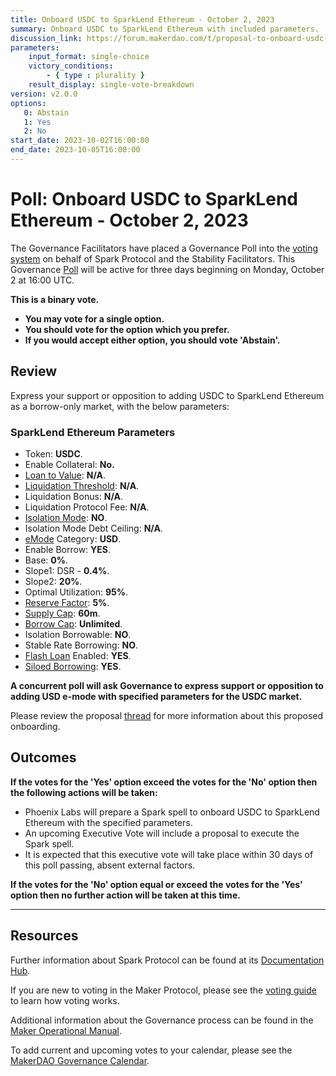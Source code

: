 ```yaml
---
title: Onboard USDC to SparkLend Ethereum - October 2, 2023
summary: Onboard USDC to SparkLend Ethereum with included parameters.
discussion_link: https://forum.makerdao.com/t/proposal-to-onboard-usdc-and-usdt-to-sparklend-ethereum/22227
parameters:
    input_format: single-choice
    victory_conditions:
        - { type : plurality }
    result_display: single-vote-breakdown
version: v2.0.0
options:
   0: Abstain
   1: Yes
   2: No
start_date: 2023-10-02T16:00:00
end_date: 2023-10-05T16:00:00
---
```

# Poll: Onboard USDC to SparkLend Ethereum - October 2, 2023

The Governance Facilitators have placed a Governance Poll into the [voting system](https://vote.makerdao.com/polling) on behalf of Spark Protocol and the Stability Facilitators. This Governance [Poll](https://manual.makerdao.com/governance/governance-cycle/weekly-governance-cycle#weekly-governance-cycle-definitions-mip16c1) will be active for three days beginning on Monday, October 2 at 16:00 UTC.

**This is a binary vote.**

- **You may vote for a single option.**
- **You should vote for the option which you prefer.**
- **If you would accept either option, you should vote 'Abstain'.**

## Review

Express your support or opposition to adding USDC to SparkLend Ethereum as a borrow-only market, with the below parameters:

### SparkLend Ethereum Parameters

* Token: **USDC**.
* Enable Collateral: **No.**
* [Loan to Value](https://docs.aave.com/risk/asset-risk/risk-parameters#loan-to-value): **N/A**.
* [Liquidation Threshold](https://docs.aave.com/risk/asset-risk/risk-parameters#liquidation-threshold): **N/A**.
* Liquidation Bonus: **N/A**.
* Liquidation Protocol Fee: **N/A**.
* [Isolation Mode](https://docs.sparkprotocol.io/developers/features/isolation-mode): **NO**.
* Isolation Mode Debt Ceiling: **N/A**.
* [eMode](https://docs.sparkprotocol.io/developers/features/efficiency-mode-emode) Category: **USD**.
* Enable Borrow: **YES**.
* Base: **0%**.
* Slope1: DSR - **0.4%**.
* Slope2: **20%**.
* Optimal Utilization: **95%**.
* [Reserve Factor](https://docs.aave.com/risk/asset-risk/risk-parameters#reserve-factor): **5%**.
* [Supply Cap](https://docs.sparkprotocol.io/developers/features/supply-borrow-caps#supply-caps): **60m**.
* [Borrow Cap](https://docs.sparkprotocol.io/developers/features/supply-borrow-caps#borrow-caps): **Unlimited**.
* Isolation Borrowable: **NO**.
* Stable Rate Borrowing: **NO**.
* [Flash Loan](https://docs.sparkprotocol.io/developers/guides/flash-loans) Enabled: **YES**.
* [Siloed Borrowing](https://docs.sparkprotocol.io/developers/sparklend/features/siloed-borrowing): **YES**.

**A concurrent poll will ask Governance to express support or opposition to adding USD e-mode with specified parameters for the USDC market.**

Please review the proposal [thread](https://forum.makerdao.com/t/proposal-to-onboard-usdc-and-usdt-to-sparklend-ethereum/22227) for more information about this proposed onboarding.

## Outcomes

**If the votes for the 'Yes' option exceed the votes for the 'No' option then the following actions will be taken:**
* Phoenix Labs will prepare a Spark spell to onboard USDC to SparkLend Ethereum with the specified parameters.
* An upcoming Executive Vote will include a proposal to execute the Spark spell.
* It is expected that this executive vote will take place within 30 days of this poll passing, absent external factors.

**If the votes for the 'No' option equal or exceed the votes for the 'Yes' option then no further action will be taken at this time.**

---

## Resources

Further information about Spark Protocol can be found at its [Documentation Hub](https://docs.sparkprotocol.io/hub/).

If you are new to voting in the Maker Protocol, please see the [voting guide](https://manual.makerdao.com/governance/voting-in-makerdao/on-chain-governance) to learn how voting works.

Additional information about the Governance process can be found in the [Maker Operational Manual](https://manual.makerdao.com).

To add current and upcoming votes to your calendar, please see the [MakerDAO Governance Calendar](https://manual.makerdao.com/makerdao/calendars/governance-calendar).
